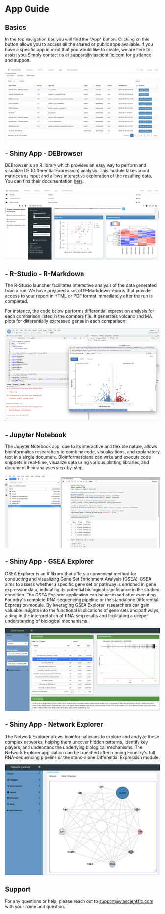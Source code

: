 # App Guide

## Basics


In the top navigation bar, you will find the "App" button. Clicking on this button allows you to access all the shared or public apps available. If you have a specific app in mind that you would like to create, we are here to assist you. Simply contact us at <support@viascientific.com> for guidance and support.

![image](../images/apps.png)


## -   **Shiny App - DEBrowser**

DEBrowser is an R library which provides an easy way to perform and
visualize DE (Differential Expression) analysis. This module takes count
matrices as input and allows interactive exploration of the resulting
data. You can find their documentation
[here](https://bioconductor.org/packages/release/bioc/vignettes/debrowser/inst/doc/DEBrowser.html).

![image](../images/rnaseq_debrowser.png)


## -   **R-Studio - R-Markdown**

The R-Studio launcher facilitates interactive analysis of the data generated from a run. We have prepared a set of R-Markdown reports that provide access to your report in HTML or PDF format immediately after the run is completed.

For instance, the code below performs differential expression analysis for each comparison listed in the compare file. It generates volcano and MA plots for differentially expressed genes in each comparison:

![image](../images/rstudio-app.png)

## -   **Jupyter Notebook**

The Jupyter Notebook app, due to its interactive and flexible nature, allows bioinformatics researchers to combine code, visualizations, and explanatory text in a single document. Bioinformaticians can write and execute code snippets in real-time, visualize data using various plotting libraries, and document their analyses step-by-step.

![image](../images/jupyter-app.png)

## -   **Shiny App - GSEA Explorer**

GSEA Explorer is an R library that offers a convenient method for conducting and visualizing Gene Set Enrichment Analysis (GSEA). GSEA aims to assess whether a specific gene set or pathway is enriched in gene expression data, indicating its potential biological significance in the studied condition. The GSEA Explorer application can be accessed after executing Foundry's complete RNA-sequencing pipeline or the standalone Differential Expression module. By leveraging GSEA Explorer, researchers can gain valuable insights into the functional implications of gene sets and pathways, aiding in the interpretation of RNA-seq results and facilitating a deeper understanding of biological mechanisms.

![image](../images/gsea-app.png)

## -   **Shiny App - Network Explorer**

The Network Explorer allows bioinformaticians to explore and analyze these complex networks, helping them uncover hidden patterns, identify key players, and understand the underlying biological mechanisms. The Network Explorer application can be launched after running Foundry's full RNA-sequencing pipeline or the stand-alone Differential Expression module.

![image](../images/network_explorer-app.png)


## Support

For any questions or help, please reach out to
<support@viascientific.com> with your name and question.
